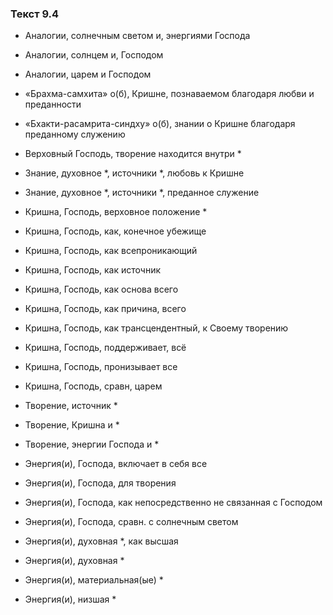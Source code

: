 ### Текст 9.4

- Аналогии, солнечным светом и, энергиями Господа

- Аналогии, солнцем и, Господом

- Аналогии, царем и Господом

- «Брахма-самхита» о(б), Кришне, познаваемом благодаря любви и преданности

- «Бхакти-расамрита-синдху» о(б), знании о Кришне благодаря преданному служению

- Верховный Господь, творение находится внутри *

- Знание, духовное *, источники *, любовь к Кришне

- Знание, духовное *, источники *, преданное служение

- Кришна, Господь, верховное положение *

- Кришна, Господь, как, конечное убежище

- Кришна, Господь, как всепроникающий

- Кришна, Господь, как источник

- Кришна, Господь, как основа всего

- Кришна, Господь, как причина, всего

- Кришна, Господь, как трансцендентный, к Своему творению

- Кришна, Господь, поддерживает, всё

- Кришна, Господь, пронизывает все

- Кришна, Господь, сравн, царем

- Творение, источник *

- Творение, Кришна и *

- Творение, энергии Господа и *

- Энергия(и), Господа, включает в себя все

- Энергия(и), Господа, для творения

- Энергия(и), Господа, как непосредственно не связанная с Господом

- Энергия(и), Господа, сравн. с солнечным светом

- Энергия(и), духовная *, как высшая

- Энергия(и), духовная *

- Энергия(и), материальная(ые) *

- Энергия(и), низшая *
	
